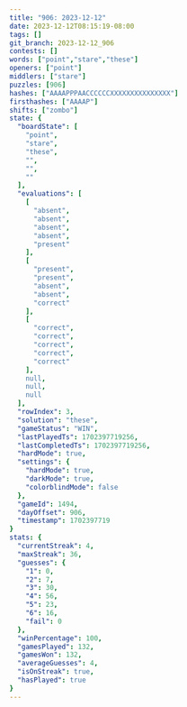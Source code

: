 ```yaml
---
title: "906: 2023-12-12"
date: 2023-12-12T08:15:19-08:00
tags: []
git_branch: 2023-12-12_906
contests: []
words: ["point","stare","these"]
openers: ["point"]
middlers: ["stare"]
puzzles: [906]
hashes: ["AAAAPPPAACCCCCCXXXXXXXXXXXXXXX"]
firsthashes: ["AAAAP"]
shifts: ["zombo"]
state: {
  "boardState": [
    "point",
    "stare",
    "these",
    "",
    "",
    ""
  ],
  "evaluations": [
    [
      "absent",
      "absent",
      "absent",
      "absent",
      "present"
    ],
    [
      "present",
      "present",
      "absent",
      "absent",
      "correct"
    ],
    [
      "correct",
      "correct",
      "correct",
      "correct",
      "correct"
    ],
    null,
    null,
    null
  ],
  "rowIndex": 3,
  "solution": "these",
  "gameStatus": "WIN",
  "lastPlayedTs": 1702397719256,
  "lastCompletedTs": 1702397719256,
  "hardMode": true,
  "settings": {
    "hardMode": true,
    "darkMode": true,
    "colorblindMode": false
  },
  "gameId": 1494,
  "dayOffset": 906,
  "timestamp": 1702397719
}
stats: {
  "currentStreak": 4,
  "maxStreak": 36,
  "guesses": {
    "1": 0,
    "2": 7,
    "3": 30,
    "4": 56,
    "5": 23,
    "6": 16,
    "fail": 0
  },
  "winPercentage": 100,
  "gamesPlayed": 132,
  "gamesWon": 132,
  "averageGuesses": 4,
  "isOnStreak": true,
  "hasPlayed": true
}
---
```

<!-- more -->
